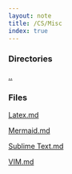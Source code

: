 ```yaml
---
layout: note
title: /CS/Misc
index: true
---
```


  <h3>Directories</h3>
  
  <a href='/notes/CS.html'>..</a>
  


  <h3>Files</h3>
  
  <a href='/notes/CS/Misc/Latex.html'>Latex.md</a>
  
  <a href='/notes/CS/Misc/Mermaid.html'>Mermaid.md</a>
  
  <a href='/notes/CS/Misc/Sublime%20Text.html'>Sublime Text.md</a>
  
  <a href='/notes/CS/Misc/VIM.html'>VIM.md</a>
  

